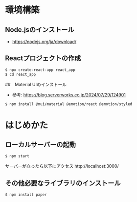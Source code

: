 # 環境構築

## Node.jsのインストール

- https://nodejs.org/ja/download/

## Reactプロジェクトの作成

```bash
$ npx create-react-app react_app
$ cd react_app
```

##　Material UIのインストール
- 参考: https://blog.serverworks.co.jp/2024/07/29/124901

```bash
$ npm install @mui/material @emotion/react @emotion/styled
```

# はじめかた

## ローカルサーバーの起動

```bash
$ npm start
```

サーバーが立ったら以下にアクセス
http://localhost:3000/

## その他必要なライブラリのインストール

```bash
$ npm install paper
```